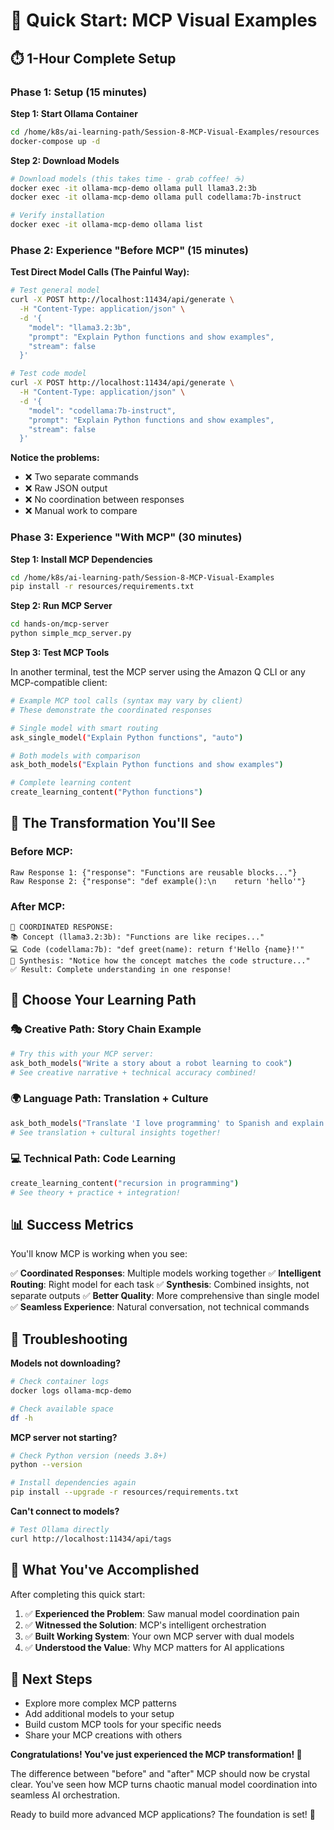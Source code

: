 # 🚀 Quick Start: MCP Visual Examples

## ⏱️ 1-Hour Complete Setup

### Phase 1: Setup (15 minutes)

**Step 1: Start Ollama Container**
```bash
cd /home/k8s/ai-learning-path/Session-8-MCP-Visual-Examples/resources
docker-compose up -d
```

**Step 2: Download Models**
```bash
# Download models (this takes time - grab coffee! ☕)
docker exec -it ollama-mcp-demo ollama pull llama3.2:3b
docker exec -it ollama-mcp-demo ollama pull codellama:7b-instruct

# Verify installation
docker exec -it ollama-mcp-demo ollama list
```

### Phase 2: Experience "Before MCP" (15 minutes)

**Test Direct Model Calls (The Painful Way):**

```bash
# Test general model
curl -X POST http://localhost:11434/api/generate \
  -H "Content-Type: application/json" \
  -d '{
    "model": "llama3.2:3b",
    "prompt": "Explain Python functions and show examples",
    "stream": false
  }'

# Test code model  
curl -X POST http://localhost:11434/api/generate \
  -H "Content-Type: application/json" \
  -d '{
    "model": "codellama:7b-instruct", 
    "prompt": "Explain Python functions and show examples",
    "stream": false
  }'
```

**Notice the problems:**
- ❌ Two separate commands
- ❌ Raw JSON output
- ❌ No coordination between responses
- ❌ Manual work to compare

### Phase 3: Experience "With MCP" (30 minutes)

**Step 1: Install MCP Dependencies**
```bash
cd /home/k8s/ai-learning-path/Session-8-MCP-Visual-Examples
pip install -r resources/requirements.txt
```

**Step 2: Run MCP Server**
```bash
cd hands-on/mcp-server
python simple_mcp_server.py
```

**Step 3: Test MCP Tools**

In another terminal, test the MCP server using the Amazon Q CLI or any MCP-compatible client:

```bash
# Example MCP tool calls (syntax may vary by client)
# These demonstrate the coordinated responses

# Single model with smart routing
ask_single_model("Explain Python functions", "auto")

# Both models with comparison
ask_both_models("Explain Python functions and show examples")

# Complete learning content
create_learning_content("Python functions")
```

## 🎯 The Transformation You'll See

### Before MCP:
```
Raw Response 1: {"response": "Functions are reusable blocks..."}
Raw Response 2: {"response": "def example():\n    return 'hello'"}
```

### After MCP:
```
🎯 COORDINATED RESPONSE:
📚 Concept (llama3.2:3b): "Functions are like recipes..."
💻 Code (codellama:7b): "def greet(name): return f'Hello {name}!'"
🧠 Synthesis: "Notice how the concept matches the code structure..."
✅ Result: Complete understanding in one response!
```

## 🎨 Choose Your Learning Path

### 🎭 **Creative Path**: Story Chain Example
```bash
# Try this with your MCP server:
ask_both_models("Write a story about a robot learning to cook")
# See creative narrative + technical accuracy combined!
```

### 🌍 **Language Path**: Translation + Culture
```bash
ask_both_models("Translate 'I love programming' to Spanish and explain cultural context")
# See translation + cultural insights together!
```

### 💻 **Technical Path**: Code Learning
```bash
create_learning_content("recursion in programming")
# See theory + practice + integration!
```

## 📊 Success Metrics

You'll know MCP is working when you see:

✅ **Coordinated Responses**: Multiple models working together
✅ **Intelligent Routing**: Right model for each task
✅ **Synthesis**: Combined insights, not separate outputs
✅ **Better Quality**: More comprehensive than single model
✅ **Seamless Experience**: Natural conversation, not technical commands

## 🔧 Troubleshooting

**Models not downloading?**
```bash
# Check container logs
docker logs ollama-mcp-demo

# Check available space
df -h
```

**MCP server not starting?**
```bash
# Check Python version (needs 3.8+)
python --version

# Install dependencies again
pip install --upgrade -r resources/requirements.txt
```

**Can't connect to models?**
```bash
# Test Ollama directly
curl http://localhost:11434/api/tags
```

## 🎉 What You've Accomplished

After completing this quick start:

1. ✅ **Experienced the Problem**: Saw manual model coordination pain
2. ✅ **Witnessed the Solution**: MCP's intelligent orchestration  
3. ✅ **Built Working System**: Your own MCP server with dual models
4. ✅ **Understood the Value**: Why MCP matters for AI applications

## 🔗 Next Steps

- Explore more complex MCP patterns
- Add additional models to your setup
- Build custom MCP tools for your specific needs
- Share your MCP creations with others

**Congratulations! You've just experienced the MCP transformation! 🎯**

The difference between "before" and "after" MCP should now be crystal clear. You've seen how MCP turns chaotic manual model coordination into seamless AI orchestration.

Ready to build more advanced MCP applications? The foundation is set! 🚀
